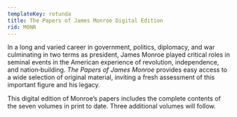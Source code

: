 ```yaml
---
templateKey: rotunda
title: The Papers of James Monroe Digital Edition
rid: MONR
---
```

In a long and varied career in government, politics, diplomacy, and war culminating in two terms as president, James Monroe played critical roles in seminal events in the American experience of revolution, independence, and nation‑building. *The Papers of James Monroe* provides easy access to a wide selection of original material, inviting a fresh assessment of this important figure and his legacy. 

This digital edition of Monroe’s papers includes the complete contents of the seven volumes in print to date. Three additional volumes will follow.